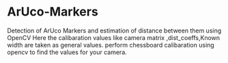 # ArUco-Markers
Detection of ArUco Markers and estimation of distance between them using OpenCV
Here the calibaration values like camera matrix ,dist_coeffs,Known width are taken as general values.
perform chessboard calibaration using opencv to find the values for your camera.
